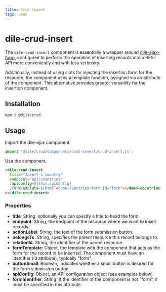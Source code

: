 ```yaml
---
title: Crud Insert
tags: crud
---
```


# dile-crud-insert

The `dile-crud-insert` component is essentially a wrapper around [dile-ajax-form](/crud/ajax-form/), configured to perform the operation of inserting records into a REST API more conveniently and with less verbosity.

Additionally, instead of using slots for injecting the insertion form for the resource, the component uses a template function, assigned via an attribute of the component. This alternative provides greater versatility for the insertion component.

## Installation

```bash
npm i @dile/crud
```

## Usage

Import the dile-ajax component.

```javascript
import '@dile/crud/components/crud-insert/crud-insert.js';
```
Use the component.

```html
<dile-crud-insert
  title="Insert a country"
  endpoint="api/countries"
  .apiConfig=${this.apiConfig}
  .formTemplate=${html`<demo-countries-form id="form"></demo-countries-form>`}
></dile-crud-insert>
```

### Properties

- **title**: String, optionally you can specify a title to head the form.
- **endpoint**: String, the endpoint of the resource where we want to insert records.
- **actionLabel**: String, the text of the form submission button.
- **belongsTo**: String, specifies the parent resource this record belongs to.
- **relationId**: String, the identifier of the parent resource.
- **formTemplate**: Object, the template with the component that acts as the form for the record to be inserted. The component must have an identifier (id attribute), typically "form".
- **buttonSmall**: Boolean, indicates whether a small button is desired for the form submission button.
- **apiConfig**: Object, an API configuration object (see examples below).
- **formIdentifier**: String, if the identifier of the component is not "form", it must be specified in this attribute.
